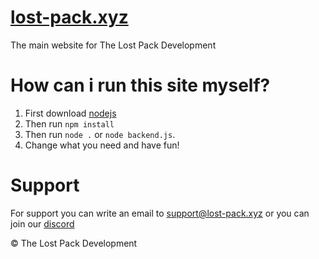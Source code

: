 # [lost-pack.xyz](https://lost-pack.xyz)
The main website for The Lost Pack Development

# How can i run this site myself?

1. First download [nodejs](https://nodejs.org/en/download/)
2. Then run `npm install`
3. Then run `node .` or `node backend.js`.
4. Change what you need and have fun!


# Support

For support you can write an email to [support@lost-pack.xyz](mailTo:support@lost-pack.xyz) or you can join our [discord](https://lost-pack.xyz/discord)



© The Lost Pack Development
